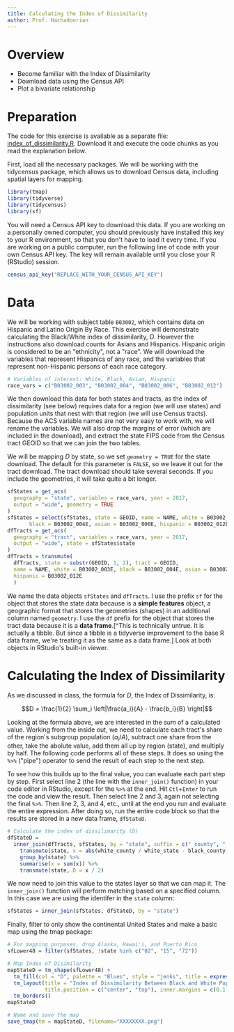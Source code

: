 ```yaml
---
title: Calculating the Index of Dissimilarity
author: Prof. Hachadoorian
---
```


# Overview

* Become familiar with the Index of Dissimilarity
* Download data using the Census API
* Plot a bivariate relationship

# Preparation

The code for this exercise is available as a separate file: [index_of_dissimilarity.R](index_of_dissimilarity.R). Download it and execute the code chunks as you read the explanation below.

First, load all the necessary packages. We will be working with the tidycensus package, which allows us to download Census data, including spatial layers for mapping. 

```r
library(tmap)
library(tidyverse)
library(tidycensus)
library(sf)
```

You will need a Census API key to download this data. If you are working on a personally owned computer, you should previously have installed this key to your R environment, so that you don't have to load it every time. If you are working on a public computer, run the following line of code with your own Census API key. The key will remain available until you close your R (RStudio) session.

```r
census_api_key("REPLACE_WITH_YOUR_CENSUS_API_KEY") 
```

# Data

We will be working with subject table `B03002`, which contains data on Hispanic and Latino Origin By Race. This exercise will demonstrate calculating the Black/White index of dissimilarity, $D$. However the instructions also download counts for Asians and Hispanics. Hispanic origin is considered to be an "ethnicity", not a "race". We will download the variables that represent Hispanics of any race, and the variables that represent non-Hispanic persons of each race category.

```r
# Variables of interest: White, Black, Asian, Hispanic
race_vars = c("B03002_003", "B03002_004", "B03002_006", "B03002_012")
```

We then download this data for both states and tracts, as the index of dissimilarity (see below) requires data for a region (we will use states) and population units that nest with that region (we will use Census tracts). Because the ACS variable names are not very easy to work with, we will rename the variables. We will also drop the margins of error (which are included in the download), and extract the state FIPS code from the Census tract GEOID so that we can join the two tables.

We will be mapping $D$ by state, so we set `geometry = TRUE` for the state download. The default for this parameter is `FALSE`, so we leave it out for the tract download. The tract download should take several seconds. If you include the geometries, it will take quite a bit longer.

```r
sfStates = get_acs(
  geography = "state", variables = race_vars, year = 2017, 
  output = "wide", geometry = TRUE
)
sfStates = select(sfStates, state = GEOID, name = NAME, white = B03002_003E, 
       black = B03002_004E, asian = B03002_006E, hispanic = B03002_012E)
dfTracts = get_acs(
  geography = "tract", variables = race_vars, year = 2017, 
  output = "wide", state = sfStates$state
)
dfTracts = transmute(
  dfTracts, state = substr(GEOID, 1, 2), tract = GEOID, 
  name = NAME, white = B03002_003E, black = B03002_004E, asian = B03002_006E, 
  hispanic = B03002_012E
  )
```

We name the data objects `sfStates` and `dfTracts`. I use the prefix `sf` for the object that stores the state data because is a **simple features** object, a geographic format that stores the geometries (shapes) in an additional column named `geometry`. I use the `df` prefix for the object that stores the tract data because it is a **data frame**.[^This is technically untrue. It is actually a tibble. But since a tibble is a tidyverse improvement to the base R data frame, we're treating it as the same as a data frame.] Look at both objects in RStudio's built-in viewer.

# Calculating the Index of Dissimilarity

As we discussed in class, the formula for $D$, the Index of Dissimilarity, is:

$$D = \frac{1}{2} \sum_i \left|\frac{a_i}{A} - \frac{b_i}{B} \right|$$

<!--
![](images/EqnIndexOfDissimilarity.png)\ 
-->

Looking at the formula above, we are interested in the *sum* of a calculated value. Working from the inside out, we need to calculate each tract's share of the region's subgroup population ($a_i/A$), subtract one share from the other, take the abolute value, add them all up by region (state), and multiply by half. The following code performs all of these steps. It does so using the `%>%` ("pipe") operator to send the result of each step to the next step.

To see how this builds up to the final value, you can evaluate each part step by step. First select line 2 (the line with the `inner_join()` function) in your code editor in RStudio, except for the `%>%` at the end. Hit `Ctl`+`Enter` to run the code and view the result. Then select line 2 and 3, again not selecting the final `%>%`. Then line 2, 3, and 4, etc., until at the end you run and evaluate the entire expression. After doing so, run the entire code block so that the results are stored in a new data frame, `dfStateD`.

```r
# Calculate the index of dissilimarity (D)
dfStateD = 
  inner_join(dfTracts, sfStates, by = "state", suffix = c("_county", "_state")) %>%
    transmute(state, x = abs(white_county / white_state - black_county / black_state)) %>%
    group_by(state) %>%
    summarise(x = sum(x)) %>%
    transmute(state, D = x / 2)
```

We now need to join this value to the states layer so that we can map it. The `inner_join()` function will perform matching based on a specified column. In this case we are using the identifer in the `state` column:

```r
sfStates = inner_join(sfStates, dfStateD, by = "state")
```

Finally, filter to only show the continental United States and make a basic map using the tmap package:

```r
# For mapping purposes, drop Alaska, Hawai'i, and Puerto Rico
sfLower48 = filter(sfStates, !state %in% c("02", "15", "72"))

# Map Index of Disimilarity
mapStateD = tm_shape(sfLower48) + 
  tm_fill(col = "D", palette = "Blues", style = "jenks", title = expression("Index of Dissimilarity")) + 
  tm_layout(title = "Index of Dissimilarity Between Black and White Population in the US", 
            title.position = c("center", "top"), inner.margins = c(0.1, 0.1, 0.15, 0.05)) + 
  tm_borders()
mapStateD

# Name and save the map
save_tmap(tm = mapStateD, filename="XXXXXXXX.png")
```

<!--
# ASSIGNMENT

Segregation is often studied not by state but by metropolitan area. Tidycensus let's us download that as well, although not the geometries. Researchers are often interested in seeing how segregation correlates with other variables. 

Determine a state-level ACS variable that you would like to compare with segregation. If you wanted to investigate the impacts of Black/White segregation, for example, you could choose median household income, unemployment, or percent poverty for Black households. Add that variable to the list of variables you will download.

Then create a variable `dfMetros`, based on the R code for `sfStates`. Set the `geography = "metropolitan statistical area/micropolitan statistical area"`, and do **not** include the geometries.

Use the `filter` function to eliminate areas that are "Micro Area"s.

After downloading the data and calculating the index of dissimilarity by metro, use ggplot to make a basic scatterplot of the two variables.
-->
